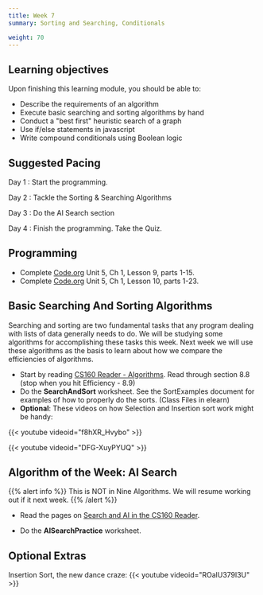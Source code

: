 ```yaml
---
title: Week 7
summary: Sorting and Searching, Conditionals

weight: 70
---
```


## Learning objectives

Upon finishing this learning module, you should be able to:

* Describe the requirements of an algorithm
* Execute basic searching and sorting algorithms by hand
* Conduct a "best first" heuristic search of a graph
* Use if/else statements in javascript
* Write compound conditionals using Boolean logic

## Suggested Pacing

Day 1
: Start the programming.

Day 2
: Tackle the Sorting & Searching Algorithms

Day 3
: Do the AI Search section

Day 4
: Finish the programming. Take the Quiz.

## Programming

* Complete [Code.org](https://studio.code.org/home) Unit 5, Ch 1, Lesson 9, parts 1-15.
* Complete [Code.org](https://studio.code.org/home) Unit 5, Ch 1, Lesson 10, parts 1-23.

## Basic Searching And Sorting Algorithms

Searching and sorting are two fundamental tasks that any program dealing with lists
of data generally needs to do. We will be studying some algorithms for accomplishing
these tasks this week. Next week we will use these algorithms as the basis to learn about
how we compare the efficiencies of algorithms.

* Start by reading [CS160 Reader - Algorithms](http://computerscience.chemeketa.edu/cs160Reader/Algorithms/index.html).
Read through section 8.8 (stop when you hit Efficiency - 8.9)
* Do the **SearchAndSort** worksheet. See the SortExamples document for examples of how to properly
do the sorts. (Class Files in elearn)
* **Optional**: These videos on how Selection and Insertion sort work might be handy:

{{< youtube videoid="f8hXR_Hvybo" >}}

{{< youtube videoid="DFG-XuyPYUQ" >}}

## Algorithm of the Week: AI Search

{{% alert info %}}
This is NOT in Nine Algorithms. We will resume working out if it next week.
{{% /alert %}}

* Read the pages on [Search and AI in the CS160 Reader](http://computerscience.chemeketa.edu/cs160Reader/NineAlgorithms/SearchAI/index.html).

* Do the **AISearchPractice** worksheet.

## Optional Extras

Insertion Sort, the new dance craze:
{{< youtube videoid="ROalU379l3U" >}}
